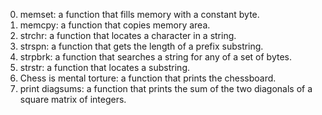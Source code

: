0. memset: a function that fills memory with a constant byte.
1. memcpy: a function that copies memory area.
2. strchr: a function that locates a character in a string.
3. strspn: a function that gets the length of a prefix substring.
4. strpbrk: a function that searches a string for any of a set of bytes.
5. strstr: a function that locates a substring.
6. Chess is mental torture: a function that prints the chessboard.
7. print diagsums: a function that prints the sum of the two diagonals of a square matrix of integers.

